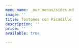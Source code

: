 ```yaml
---
menu_name: _our_menus/sides.md
image: ''
title: Tostones con Picadillo
description: ''
price: ''
available: true

---
```

